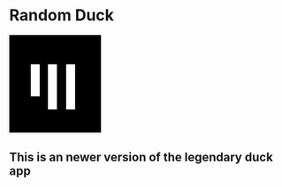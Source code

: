 # Random Duck

![logo_app_akademie](assets/app_akademie_logo.png)

## This is an newer version of the legendary duck app
